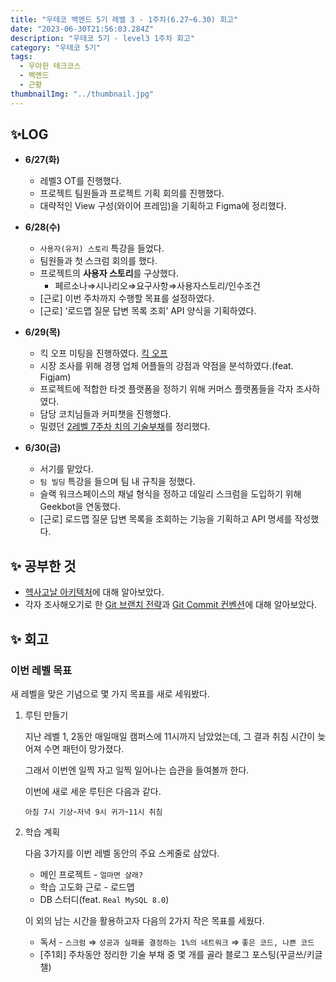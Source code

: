 ```yaml
---
title: "우테코 백엔드 5기 레벨 3 - 1주차(6.27~6.30) 회고"
date: "2023-06-30T21:56:03.284Z"
description: "우테코 5기 - level3 1주차 회고"
category: "우테코 5기"
tags:
  - 우아한 테크코스
  - 백엔드
  - 근황
thumbnailImg: "../thumbnail.jpg"
---
```


## ✨LOG

- **6/27(화)**
  - 레벨3 OT를 진행했다.
  - 프로젝트 팀원들과 프로젝트 기획 회의를 진행했다.
  - 대략적인 View 구성(와이어 프레임)을 기획하고 Figma에 정리했다.
- **6/28(수)**
  - `사용자(유저) 스토리` 특강을 들었다.
  - 팀원들과 첫 스크럼 회의를 했다.
  - 프로젝트의 **사용자 스토리**를 구상했다.
    - 페르소나⇒시나리오⇒요구사항⇒사용자스토리/인수조건
  - [근로] 이번 주차까지 수행할 목표를 설정하였다.
  - [근로] ‘로드맵 질문 답변 목록 조회’ API 양식을 기획하였다.
- **6/29(목)**

  - 킥 오프 미팅을 진행하였다.
    [킥 오프](https://github.com/woowacourse-teams/2023-emmsale/wiki/킥-오프)
  - 시장 조사를 위해 경쟁 업체 어플들의 강점과 약점을 분석하였다.(feat. Figjam)
  - 프로젝트에 적합한 타겟 플랫폼을 정하기 위해 커머스 플랫폼들을 각자 조사하였다.
  - 담당 코치님들과 커피챗을 진행했다.
  - 밀렸던 [2레벨 7주차 치의 기술부채](https://amaran-th.github.io/%EC%9A%B0%ED%85%8C%EC%BD%94%205%EA%B8%B0/[%EA%B8%B0%EC%88%A0%EB%B6%80%EC%B1%84]%20%EC%9A%B0%ED%85%8C%EC%BD%94%205%EA%B8%B0%20%EB%A0%88%EB%B2%A82%20-%207%EC%A3%BC%EC%B0%A8/)를 정리했다.

- **6/30(금)**
  - 서기를 맡았다.
  - `팀 빌딩` 특강을 들으며 팀 내 규칙을 정했다.
  - 슬랙 워크스페이스의 채널 형식을 정하고 데일리 스크럼을 도입하기 위해 Geekbot을 연동했다.
  - [근로] 로드맵 질문 답변 목록을 조회하는 기능을 기획하고 API 명세를 작성했다.

## ✨ 공부한 것

- [헥사고날 아키텍처](<https://amaran-th.github.io/%EC%86%8C%ED%94%84%ED%8A%B8%EC%9B%A8%EC%96%B4%20%EC%84%A4%EA%B3%84/Hexagonal%20Architecture(%ED%97%A5%EC%82%AC%EA%B3%A0%EB%82%A0%20%EC%95%84%ED%82%A4%ED%85%8D%EC%B2%98)/>)에 대해 알아보았다.
- 각자 조사해오기로 한 [Git 브랜치 전략](https://amaran-th.github.io/%EC%A3%BC%EC%A0%80%EB%A6%AC%EC%A3%BC%EC%A0%80%EB%A6%AC/[Github]%20Git%20%EB%B8%8C%EB%9E%9C%EC%B9%98%20%EC%A0%84%EB%9E%B5/)과 [Git Commit 컨벤션](https://amaran-th.github.io/%EC%A3%BC%EC%A0%80%EB%A6%AC%EC%A3%BC%EC%A0%80%EB%A6%AC/[Github]%20Git%20Commit%20Convention/)에 대해 알아보았다.

## ✨ 회고

### 이번 레벨 목표

새 레벨을 맞은 기념으로 몇 가지 목표를 새로 세워봤다.

1. 루틴 만들기

   지난 레벨 1, 2동안 매일매일 캠퍼스에 11시까지 남았었는데, 그 결과 취침 시간이 늦어져 수면 패턴이 망가졌다.

   그래서 이번엔 일찍 자고 일찍 일어나는 습관을 들여볼까 한다.

   이번에 새로 세운 루틴은 다음과 같다.

   `아침 7시 기상`-`저녁 9시 귀가`-`11시 취침`

2. 학습 계획

   다음 3가지를 이번 레벨 동안의 주요 스케줄로 삼았다.

   - 메인 프로젝트 - `얼마면 살래?`
   - 학습 고도화 근로 - 로드맵
   - DB 스터디(feat. `Real MySQL 8.0`)

   이 외의 남는 시간을 활용하고자 다음의 2가지 작은 목표를 세웠다.

   - 독서 - `스크럼` ⇒ `성공과 실패를 결정하는 1%의 네트워크` ⇒ `좋은 코드, 나쁜 코드`
   - [주1회] 주차동안 정리한 기술 부채 중 몇 개를 골라 블로그 포스팅(꾸글쓰/키글챌)
